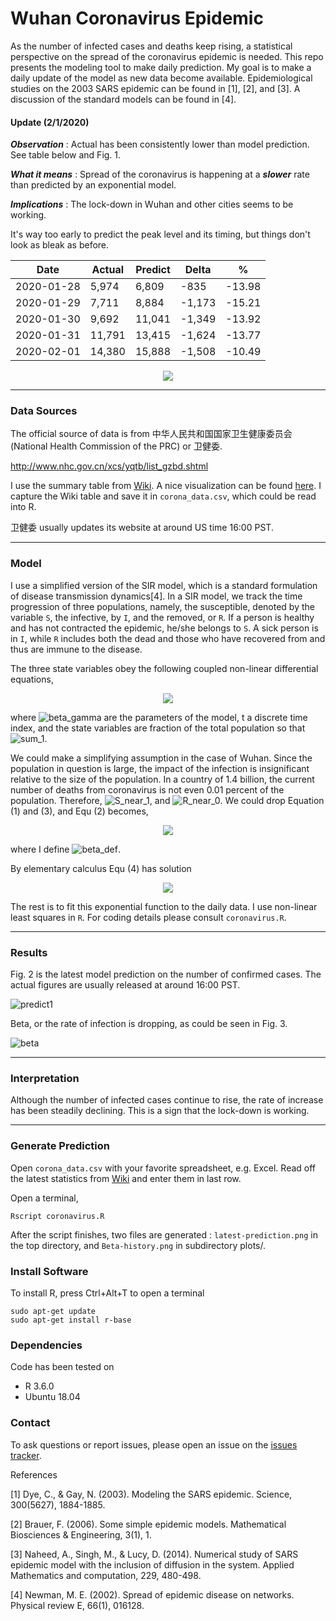 # Wuhan Coronavirus Epidemic
As the number of infected cases and deaths keep rising, a statistical perspective on the spread of the coronavirus epidemic is needed. This repo presents the modeling tool to make daily prediction. My goal is to make a daily update of the model as new data become available. Epidemiological studies on the 2003 SARS epidemic can be found in [1], [2], and [3]. A discussion of the standard models can be found in [4].

#### Update (2/1/2020) 
**_Observation_** : Actual has been consistently lower than model prediction. See table below and Fig. 1.  

**_What it means_** : Spread of the coronavirus is happening at a **_slower_** rate than predicted by an exponential model. 

**_Implications_** : The lock-down in Wuhan and other cities seems to be working. 

It's way too early to predict the peak level and its timing, but things don't look as bleak as before.

| Date       | Actual | Predict | Delta | % |
| -----------|--------|---------|-------|----------|
| 2020-01-28 | 5,974 |	6,809 |	-835 |	-13.98 |
| 2020-01-29 |	7,711 |	8,884 |	-1,173 |	-15.21 |
| 2020-01-30 |	9,692 |	11,041 |	-1,349 |	-13.92 |
| 2020-01-31 |	11,791 |	13,415 |	-1,624 |	-13.77 |
| 2020-02-01 |	14,380 |	15,888 |	-1,508 |	-10.49 |

<p align="center"> 
<img src="actual-vs-predict.png">
</p>

 
--- 

### Data Sources
The official source of data is from 中华人民共和国国家卫生健康委员会 (National Health Commission of the PRC) or 卫健委.

http://www.nhc.gov.cn/xcs/yqtb/list_gzbd.shtml

I use the summary table from [Wiki](https://en.wikipedia.org/wiki/Timeline_of_the_2019%E2%80%9320_Wuhan_coronavirus_outbreak). A nice visualization can be found [here](https://gisanddata.maps.arcgis.com/apps/opsdashboard/index.html#/bda7594740fd40299423467b48e9ecf6). I capture the Wiki table and save it in `corona_data.csv`, which could be read into R. 

卫健委 usually updates its website at around US time 16:00 PST. 

---

### Model

I use a simplified version of the SIR model, which is a standard formulation of disease transmission dynamics[4]. In a SIR model, we track the time progression of three populations, namely, the susceptible, denoted by the variable `S`, the infective, by `I`, and the removed, or `R`. If a person is healthy and has not contracted the epidemic, he/she belongs to `S`. A sick person is in `I`, while `R` includes both the dead and those who have recovered from and thus are immune to the disease.

The three state variables obey the following coupled non-linear differential equations,

<p align="center"> 
<img src="Img/equ1-3.png">
</p>


where ![beta_gamma](Img/eta_gamma.png) are the parameters of the model, t a discrete time index, and the state variables are fraction of the total population so that ![sum_1](Img/sum_to_1.gif).

We could make a simplifying assumption in the case of Wuhan. Since the population in question is large, the impact of the infection is insignificant relative to the size of the population. In a country of 1.4 billion, the current number of deaths from coronavirus is not even 0.01 percent of the population. Therefore, ![S_near_1](Img/S_near_1_80.png), and ![R_near_0](Img/R_near_0_80.png). We could drop Equation (1) and (3), and Equ (2) becomes,

<p align="center"> 
<img src="Img/equ4.png">
</p>

where I define ![beta_def](Img/beta-def.png).

By elementary calculus Equ (4) has solution

<p align="center"> 
<img src="Img/equ5.png">
</p>

The rest is to fit this exponential function to the daily data. I use non-linear least squares in `R`. For coding details please consult `coronavirus.R`.

---

### Results
Fig. 2 is the latest model prediction on the number of confirmed cases. The actual figures are usually released at around 16:00 PST. 

![predict1](latest-prediction.png)

Beta, or the rate of infection is dropping, as could be seen in Fig. 3.

![beta](plots/Beta-history.png)

---

### Interpretation
Although the number of infected cases continue to rise, the rate of increase has been steadily declining. This is a sign that the lock-down is working.

---

### Generate Prediction
Open `corona_data.csv` with your favorite spreadsheet, e.g. Excel. Read off the latest statistics from [Wiki](https://en.wikipedia.org/wiki/Timeline_of_the_2019%E2%80%9320_Wuhan_coronavirus_outbreak) and enter them in last row.

Open a terminal, 

    Rscript coronavirus.R

After the script finishes, two files are generated : `latest-prediction.png` in the top directory, and `Beta-history.png` in subdirectory plots/. 

### Install Software
To install R, press Ctrl+Alt+T to open a terminal

    sudo apt-get update 
    sudo apt-get install r-base



### Dependencies
Code has been tested on 
* R 3.6.0
* Ubuntu 18.04 




### Contact
To ask questions or report issues, please open an issue on the [issues tracker](https://github.com/htso/Coronavirus_Epidemic/issues).


References

[1] Dye, C., & Gay, N. (2003). Modeling the SARS epidemic. Science, 300(5627), 1884-1885.

[2] Brauer, F. (2006). Some simple epidemic models. Mathematical Biosciences & Engineering, 3(1), 1.

[3] Naheed, A., Singh, M., & Lucy, D. (2014). Numerical study of SARS epidemic model with the inclusion of diffusion in the system. Applied Mathematics and computation, 229, 480-498.

[4] Newman, M. E. (2002). Spread of epidemic disease on networks. Physical review E, 66(1), 016128.


